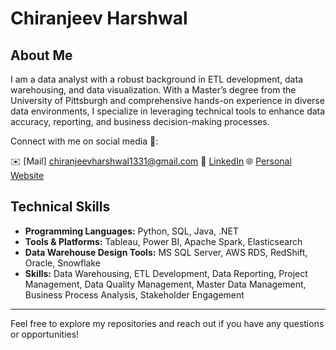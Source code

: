 # Chiranjeev Harshwal

## About Me
I am a data analyst with a robust background in ETL development, data warehousing, and data visualization. With a Master’s degree from the University of Pittsburgh and comprehensive hands-on experience in diverse data environments, I specialize in leveraging technical tools to enhance data accuracy, reporting, and business decision-making processes.

Connect with me on social media 👋:

✉️ [Mail] chiranjeevharshwal1331@gmail.com
🔗 [LinkedIn](https://www.linkedin.com/in/chiranjeev-harshwal/)
🌐 [Personal Website](https://chiranjeevh.github.io/)

## Technical Skills
- **Programming Languages:** Python, SQL, Java, .NET
- **Tools & Platforms:** Tableau, Power BI, Apache Spark, Elasticsearch
- **Data Warehouse Design Tools:** MS SQL Server, AWS RDS, RedShift, Oracle, Snowflake
- **Skills:** Data Warehousing, ETL Development, Data Reporting, Project Management, Data Quality Management, Master Data Management, Business Process Analysis, Stakeholder Engagement

---

Feel free to explore my repositories and reach out if you have any questions or opportunities!


